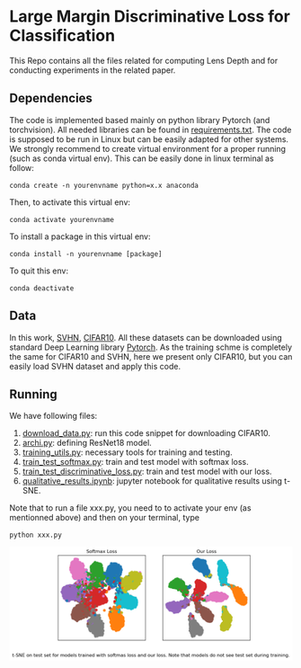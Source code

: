 # Large Margin Discriminative Loss for Classification

This Repo contains all the files related for computing Lens Depth and for conducting experiments in the related paper.

## Dependencies

The code is implemented based mainly on python library Pytorch (and torchvision). All needed libraries can be found in  [requirements.txt](https://github.com/HaiVyNGUYEN/margin_compact_loss/blob/master/requirements.txt). The code is supposed to be run in Linux but can be easily adapted for other systems. We strongly recommend to create virtual environment for a proper running (such as conda virtual env). This can be easily done in linux terminal as follow:
```
conda create -n yourenvname python=x.x anaconda
```
Then, to activate this virtual env:
```
conda activate yourenvname
```
To install a package in this virtual env:
```
conda install -n yourenvname [package]
```

To quit this env:

```
conda deactivate
```

## Data

In this work, [SVHN](http://ufldl.stanford.edu/housenumbers/), [CIFAR10](https://www.cs.toronto.edu/~kriz/cifar.html). All these datasets can be downloaded using standard Deep Learning library [Pytorch](https://pytorch.org/). As the training schme is completely the same for CIFAR10 and SVHN, here we present only CIFAR10, but you can easily load SVHN dataset and apply this code.

## Running

We have following files:

1. [download_data.py](https://github.com/HaiVyNGUYEN/margin_compact_loss/blob/master/download_data.py): run this code snippet for downloading CIFAR10.
2. [archi.py](https://github.com/HaiVyNGUYEN/margin_compact_loss/blob/master/archi.py): defining ResNet18 model.
3. [training_utils.py](https://github.com/HaiVyNGUYEN/margin_compact_loss/blob/master/training_utils.py): necessary tools for training and testing.
4. [train_test_softmax.py](https://github.com/HaiVyNGUYEN/margin_compact_loss/blob/master/train_test_softmax.py): train and test model with softmax loss.
5. [train_test_discriminative_loss.py](https://github.com/HaiVyNGUYEN/margin_compact_loss/blob/master/train_test_discriminative_loss.py): train and test model with our loss.
6. [qualitative_results.ipynb](https://github.com/HaiVyNGUYEN/margin_compact_loss/blob/master/qualitative_results.ipynb): jupyter notebook for qualitative results using t-SNE.


Note that to run a file xxx.py, you need to to activate your env (as mentionned above) and then on your terminal, type

```
python xxx.py
```


![Alt text](https://github.com/HaiVyNGUYEN/margin_compact_loss/blob/master/image/t_sne.png)

